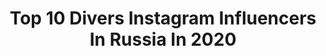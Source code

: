 ---
title: Top 10 Divers Instagram Influencers In Russia In 2020
description: >-
  Find top divers Instagram influencers in Russia in 2020. Most popular hashtags: #stayhome #love #russia #stayathome.
platform: Instagram
profiles:
  - username: "russiabeyond"
    fullname: >-
      Russia Beyond
    location: "Russia"
    followers: 47821
    engagement: 179
    commentsToLikes: 0.008464
    id: ck0w4cfh2xw460i19uxf119ge
    verified: false
    hashtags: "#windsurfing, #samara, #anapa, #balticsea"
  - username: "matthewpaphitis"
    fullname: >-
      Matthew Paphitis
    location: "Russia"
    followers: 8195
    engagement: 832
    commentsToLikes: 0.072391
    id: ck15q53o9152x0i19cwz0mp3g
    verified: false
    hashtags: "#hmkidsfashion, #bestkidsmodel, #onstyle, #nespresso"
  - username: "a.zimny"
    fullname: >-
      Antonina Zimny
    location: "Russia"
    followers: 31086
    engagement: 1671
    commentsToLikes: 0.005348
    id: ck15p9q7swsnx0i196ag1zeue
    verified: false
    hashtags: "#myquarantine, #weddingmakeup, #soluckytohaveyou, #staruszeknamedal"
  - username: "lera_protivpravil"
    fullname: >-
      Валерия Астапова
    location: "Russia"
    followers: 88300
    engagement: 561
    commentsToLikes: 0.027089
    id: ck6uarv9f5a460j71f33acya6
    verified: false
    hashtags: "#instagood, #comedyproduction, #divershop, #style"
  - username: "longboardance"
    fullname: >-
      Longboard Dance
    location: "Russia"
    followers: 53387
    engagement: 203
    commentsToLikes: 0.006177
    id: ck5zjhr52hm8s0i1423w6101o
    verified: false
    hashtags: "#nike, #nikesb, #longboardgirl, #fannypack"
  - username: "miningengineeringeducation"
    fullname: >-
      ⚒Mining Engineering Education⚒
    location: "Russia"
    followers: 67482
    engagement: 128
    commentsToLikes: 0.006461
    id: ck15q7h951ggk0i19di0gr0q9
    verified: false
    hashtags: "#goldmining, #crushers, #madenm, #miningtechnology"
  - username: "yurina_photo"
    fullname: >-
      Ольга Юрина фотограф Москва
    location: "Russia"
    followers: 74313
    engagement: 213
    commentsToLikes: 0.039111
    id: ck55n93yf5pvf0i11s089kz14
    verified: false
    hashtags: ""
  - username: "katykovskaya"
    fullname: >-
      KOVSKAЯ
    location: "Russia"
    followers: 33780
    engagement: 210
    commentsToLikes: 0.048633
    id: ck5zppmtmt3pe0i14a01l7uh2
    verified: false
    hashtags: "#insta"
  - username: "linavanila"
    fullname: >-
      ФОТОГРАФ |МОСКВА | TENERIFE
    location: "Russia"
    followers: 43267
    engagement: 211
    commentsToLikes: 0.038379
    id: ck55ob7il80dy0i11wp53lcas
    verified: false
    hashtags: "#tenerife, #covid, #cov, #stayhome"
  - username: "olga_zadonskaya"
    fullname: >-
      Ольга Задонская
    location: "Russia"
    followers: 41025
    engagement: 347
    commentsToLikes: 0.017103
    id: ck15t5d94gfan0i19g3cxolsc
    verified: false
    hashtags: "#photo, #happyman, #02022020, #hair"
---